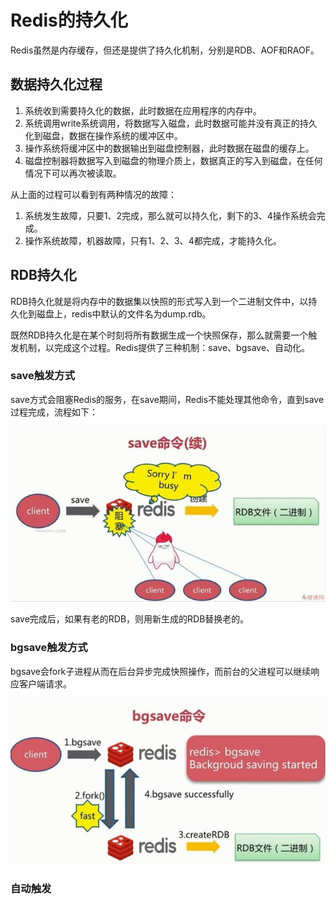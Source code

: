 # Redis的持久化

Redis虽然是内存缓存，但还是提供了持久化机制，分别是RDB、AOF和RAOF。

## 数据持久化过程

1. 系统收到需要持久化的数据，此时数据在应用程序的内存中。
2. 系统调用write系统调用，将数据写入磁盘，此时数据可能并没有真正的持久化到磁盘，数据在操作系统的缓冲区中。
3. 操作系统将缓冲区中的数据输出到磁盘控制器，此时数据在磁盘的缓存上。
4. 磁盘控制器将数据写入到磁盘的物理介质上，数据真正的写入到磁盘，在任何情况下可以再次被读取。

从上面的过程可以看到有两种情况的故障：
1. 系统发生故障，只要1、2完成，那么就可以持久化，剩下的3、4操作系统会完成。
2. 操作系统故障，机器故障，只有1、2、3、4都完成，才能持久化。

## RDB持久化

RDB持久化就是将内存中的数据集以快照的形式写入到一个二进制文件中，以持久化到磁盘上，redis中默认的文件名为dump.rdb。

既然RDB持久化是在某个时刻将所有数据生成一个快照保存，那么就需要一个触发机制，以完成这个过程。Redis提供了三种机制：save、bgsave、自动化。

### save触发方式

save方式会阻塞Redis的服务，在save期间，Redis不能处理其他命令，直到save过程完成，流程如下：

![](pic/redis.save.jpeg)

save完成后，如果有老的RDB，则用新生成的RDB替换老的。

### bgsave触发方式

bgsave会fork子进程从而在后台异步完成快照操作，而前台的父进程可以继续响应客户端请求。

![](pic/redis.bgsave.jpeg)

### 自动触发